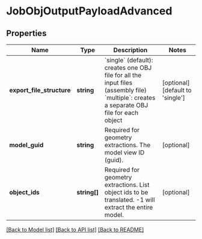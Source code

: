 # JobObjOutputPayloadAdvanced

## Properties
Name | Type | Description | Notes
------------ | ------------- | ------------- | -------------
**export_file_structure** | **string** | &#x60;single&#x60; (default): creates one OBJ file for all the input files (assembly file)  &#x60;multiple&#x60;: creates a separate OBJ file for each object | [optional] [default to 'single']
**model_guid** | **string** | Required for geometry extractions. The model view ID (guid). | [optional] 
**object_ids** | **string[]** | Required for geometry extractions. List object ids to be translated. -1 will extract the entire model. | [optional] 

[[Back to Model list]](../README.md#documentation-for-models) [[Back to API list]](../README.md#documentation-for-api-endpoints) [[Back to README]](../README.md)


